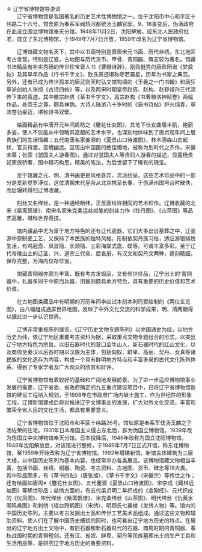 ＃ 辽宁省博物馆导游词  
　　辽宁省博物馆是我国著名的历史艺术性博物馆之一。位于沈阳市中心和平区十纬路二十六号。馆舍原为奉系军阀热河都统汤玉麟官邸，9、18事变后，伪满政府在此设立国立博物馆奉天分馆。1948年11月2日，沈阳解放。经东北人民政府批准，成立了东北博物馆，于1949年7月7日开放，1959年改名为辽宁省博物馆。  

　　辽博馆藏文物名天下，其中以书画特别是晋唐宋元书画、历代丝绣，东北地区考古发现，特别是辽瓷，古地图与历代货币、甲骨、青铜器、碑志较为著名。馆藏书法精品有朴实秀砀的传世珍宝晋人书《曹娥诗辞》，刚劲挺秀的唐欧阳询《梦奠帖》及其早年作品《行书千字文》，欧氏真迹堪称廖若晨星，历年为书家之典范。另外，还有已成为传世孤本的唐武则天时弘文馆钩填的《王羲之一门书翰》和唐狂草派创始人张旭《古诗四帖》等，以及两宋时期皇帝赵佶、赵构、赵昚祖孙三代流传下来的真迹。其中徽宗赵佶《草书千字文》，高宗赵构《书曹植洛神赋卷》两幅作品，处帝王之尊，颇具神韵。大诗人陆游八十岁时的《自书诗帖》炉火纯青，草法苍劲豪迈，堪称诗书双壁。  

　　绘画精品有中唐开元年间周昉之《簪花仕女图》，其笔下仕女曲眉丰肌，艳丽多姿，使人不仅能从中领略其高超的艺术水平，也深刻地体味到了唐贞观年间上层贵族们的生活情趣；五代南唐名家姜源的《夏景山口待渡图》，林木阴森山峦起伏，官员待渡，意境幽远。显现出中国画的绝佳境地，被称为划时代之杰作，宋徽宋摹；张萱《虢国夫人游春图》，通过对虢国夫人等贵妇人游春的描述，显露杨贵妃家族骄奢，图中精巧构思，精美的笔法，为后世留下了稀有的瑰宝。  

　　至于馆藏之元、明、清书画更是风格各异，流派纷呈。这些艺术珍品中的一部分是爱新觉罗溥仪，这位清朝末代皇帝从北京携至长春，于伪满州国垮台时散佚，而后辗转得归辽博收藏。  

　　刻丝又名缂丝，是一种通经断纬，正反面纹样相同的艺术织作。辽博收藏的北宋《紫鸾鹊谱》、南宋名家朱克柔运丝如笔的刻丝力作《牡丹图》、《山茶图》等品艺高雅，堪称世界奇技。  

　　馆内藏品中尤为富于地方特色的还有辽代瓷器，它们大多出自墓葬之中，辽瓷源中原制瓷工艺，又保持了本民族的独特风格，形制依契丹族习俗，适应游猎骑牧生活，有鸡冠壶、凤首瓶、长颈瓶、三彩海棠式盘、碟等。可谓丰富多彩。至于辽代帝陵出土的辽圣、兴、道宗三代帝、后哀册，有汉文和契丹文两种，镌刻精细，保存完整，为海内仅存珍宝。  

　　馆藏青铜器亦颇为丰富，既有考古发掘品，又有传世佳品，辽宁出土的’青铜器中，礼器多同于中原而兵器，用器则颇具地方特色，具有重要的历史价值和艺术价值。  

　　在古地图类藏品中有明朝的万历年间李应试本刻本利玛窦绘制的《两仪玄览图》，由八幅组成通屏世界地图，反映了中外文化交流的科学成果，明、清两朝得以据此进一步认识世界。  

　　辽博非常重视陈列展览，《辽宁历史文物专题陈列》以中国通史为经，以地方历史为纬，依辽宁地区重要考古资料为据，采取重点文物专题组合的形式，以突出辽宁地方特色为宗旨。以旧石器时代的营口金牛山人，新石器时代的红山文化，以及商周至秦汉以后各时期以汉族为主体，包括匈奴、鲜卑、高丽、契丹、女真等诸民族的文化遗存为内容，构成一个具有鲜明地方特点和丰富多采的古代文化陈列体系，得到了专家学者及广大观众的欣赏和好评。  

　　辽宁省博物馆有着较好的基础和广阔地发展前景。为了进一步适应博物馆事业发展的需要，辽宁省委、省政府确定的九五重点建设项目中，已将辽宁省博物馆新馆的建设工程纳入规划，于1998年在市政府广场内破土施工，作为世纪性的形象工程，辽博新馆建成后将对推进辽宁文博事业的发展，扩大对外文化交流，丰富和繁荣全省人民的文化生活，都具有重要意义。  

　　辽宁省博物馆位于沈阳市和平区十纬路26号。馆址原是奉系军伐汤玉麟之子汤佐荣的住宅。1931年日本帝国主义侵占东北后，辟为伪国立博物馆。1939年改为伪国立中央博物馆奉天分馆。日本投降后，1946年改称为国立沈阳博物馆。1948年沈阳解放后，对该馆进行整修，于1949年7月7日正式开馆，称东北博物馆，至1959年开始改称为辽宁省博物馆。1992年增建新馆。新馆主体建筑为三层大楼，以中国历史陈列为基本内容，也经常举办各类展览。该博物馆藏文物相当丰富，包括书画、丝绣、铜器、陶瓷、考古资料、古地图、货币、碑志等18大类。其中珍品颇多，有《草书四贴》（唐张旭）、《草书千字文》（宋徽宗）等传世之作；还有绘画如唐周※《簪花仕女图》、五代董源《夏景山口待渡图》、宋李成《藏林远岫图》等稀世珍品；丝绣方面的，有五代梁贞明二年织成的《金刚经》、元代织成的《仪凤图》、宋代缂丝《紫鸾鹊谱》、米克柔缂丝《山茶图》、明代缂丝《仇英水阁鸣禽图》和刺绣《瑶台跨鹤图》（宋绣）、明顾氏七襄楼《发绣人物》等。馆内的中国历史陈列，主要以考古发掘出土品和传世工艺美术品组成。通过这些文物和辅助资料，使人们在了解中国历史概貌的同时，也可看出辽宁地方历史的特点。在展出的辽宁地方出土文物中，有旧石器和新石器时代的石器、商周时期的青铜器、春秋战国时期的青铜短剑，还有汉、匈奴、鲜卑、契丹等民族墓葬出土的生产工具和生活用品等，是研究辽宁地方历史的重要资料。  